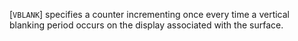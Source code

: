 [`VBLANK`] specifies a counter incrementing
once every time a vertical blanking period occurs on the display
associated with the surface.